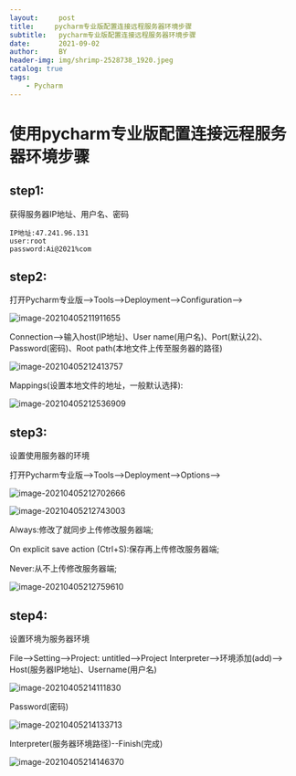 ```yaml
---
layout:     post
title:     pycharm专业版配置连接远程服务器环境步骤
subtitle:   pycharm专业版配置连接远程服务器环境步骤
date:       2021-09-02
author:     BY
header-img: img/shrimp-2528738_1920.jpeg
catalog: true
tags:
    - Pycharm
---
```




# 使用pycharm专业版配置连接远程服务器环境步骤

## step1:

获得服务器IP地址、用户名、密码

```
IP地址:47.241.96.131
user:root
password:Ai@2021%com
```

## step2:

打开Pycharm专业版-->Tools-->Deployment-->Configuration-->

![image-20210405211911655](014设置pycharm专业版连接远程服务器.assets/image-20210405211911655.png)

Connection-->输入host(IP地址)、User name(用户名)、Port(默认22)、Password(密码)、Root path(本地文件上传至服务器的路径)

![image-20210405212413757](014设置pycharm专业版连接远程服务器.assets/image-20210405212413757.png)

Mappings(设置本地文件的地址，一般默认选择):

![image-20210405212536909](014设置pycharm专业版连接远程服务器.assets/image-20210405212536909.png)

## step3:

设置使用服务器的环境

打开Pycharm专业版-->Tools-->Deployment-->Options-->

![image-20210405212702666](014设置pycharm专业版连接远程服务器.assets/image-20210405212702666.png)

![image-20210405212743003](014设置pycharm专业版连接远程服务器.assets/image-20210405212743003.png)

Always:修改了就同步上传修改服务器端;

On explicit save action (Ctrl+S):保存再上传修改服务器端;

Never:从不上传修改服务器端;

![image-20210405212759610](014设置pycharm专业版连接远程服务器.assets/image-20210405212759610.png)

## step4:

设置环境为服务器环境

File-->Setting-->Project: untitled-->Project Interpreter-->环境添加(add)--> Host(服务器IP地址)、Username(用户名)



![image-20210405214111830](014设置pycharm专业版连接远程服务器.assets/image-20210405214111830.png)

Password(密码)

![image-20210405214133713](014设置pycharm专业版连接远程服务器.assets/image-20210405214133713.png)

Interpreter(服务器环境路径)--Finish(完成)

![image-20210405214146370](014设置pycharm专业版连接远程服务器.assets/image-20210405214146370.png)